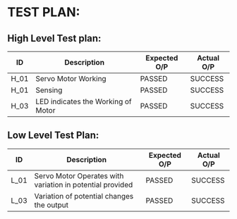 # TEST PLAN:
## High Level Test plan:
| ID    | Description                             | Expected O/P | Actual O/P |
|-------|-----------------------------------------| ------------ | ---------- |
| H_01  |Servo Motor Working                      |PASSED        |SUCCESS     | 
| H_01  |Sensing                                  |PASSED        |SUCCESS     | 
| H_03  |LED indicates the Working of Motor       |PASSED        |SUCCESS     | 


## Low Level Test Plan:
| ID    | Description                                | Expected O/P | Actual O/P | 
|-------|--------------------------------------------| ------------ | -----------| 
| L_01  |Servo Motor Operates with variation in potential provided | PASSED       |SUCCESS      | 
| L_03  |Variation of potential changes the output   | PASSED       |SUCCESS     |